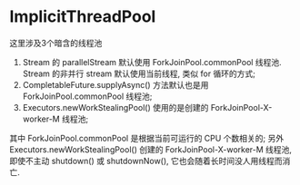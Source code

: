 # ImplicitThreadPool

这里涉及3个暗含的线程池
1. Stream 的 parallelStream 默认使用 ForkJoinPool.commonPool 线程池. Stream 的非并行 stream 默认使用当前线程, 类似 for 循环的方式;
2. CompletableFuture.supplyAsync() 方法默认也是用 ForkJoinPool.commonPool 线程池;
3. Executors.newWorkStealingPool() 使用的是创建的 ForkJoinPool-X-worker-M 线程池;

其中 ForkJoinPool.commonPool 是根据当前可运行的 CPU 个数相关的;
另外 Executors.newWorkStealingPool() 创建的 ForkJoinPool-X-worker-M 线程池, 即使不主动 shutdown() 或 shutdownNow(), 它也会随着长时间没人用线程而消亡. 